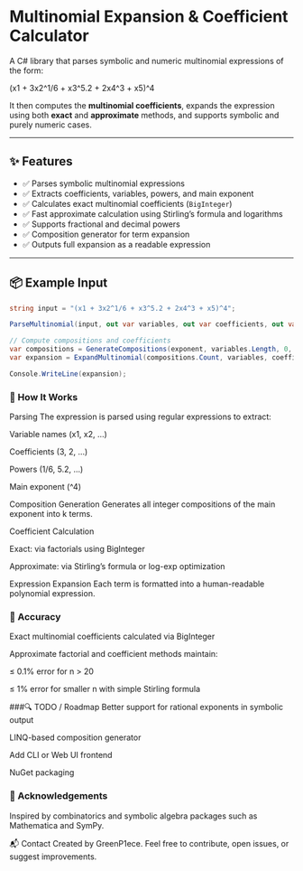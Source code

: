 # Multinomial Expansion & Coefficient Calculator

A C# library that parses symbolic and numeric multinomial expressions of the form:

(x1 + 3x2^1/6 + x3^5.2 + 2x4^3 + x5)^4

It then computes the **multinomial coefficients**, expands the expression using both **exact** and **approximate** methods, and supports symbolic and purely numeric cases.

---

## ✨ Features

- ✅ Parses symbolic multinomial expressions
- ✅ Extracts coefficients, variables, powers, and main exponent
- ✅ Calculates exact multinomial coefficients (`BigInteger`)
- ✅ Fast approximate calculation using Stirling’s formula and logarithms
- ✅ Supports fractional and decimal powers
- ✅ Composition generator for term expansion
- ✅ Outputs full expansion as a readable expression

---

## 📦 Example Input

```csharp
string input = "(x1 + 3x2^1/6 + x3^5.2 + 2x4^3 + x5)^4";

ParseMultinomial(input, out var variables, out var coefficients, out var powers, out var exponent);

// Compute compositions and coefficients
var compositions = GenerateCompositions(exponent, variables.Length, 0, variables.Length).ToList();
var expansion = ExpandMultinomial(compositions.Count, variables, coefficients, powers, compositions);

Console.WriteLine(expansion);
```
### 🧠 How It Works
Parsing
The expression is parsed using regular expressions to extract:

Variable names (x1, x2, …)

Coefficients (3, 2, …)

Powers (1/6, 5.2, …)

Main exponent (^4)

Composition Generation
Generates all integer compositions of the main exponent into k terms.

Coefficient Calculation

Exact: via factorials using BigInteger

Approximate: via Stirling’s formula or log-exp optimization

Expression Expansion
Each term is formatted into a human-readable polynomial expression.

### 📏 Accuracy
Exact multinomial coefficients calculated via BigInteger

Approximate factorial and coefficient methods maintain:

≤ 0.1% error for n > 20

≤ 1% error for smaller n with simple Stirling formula

###🔍 TODO / Roadmap
 Better support for rational exponents in symbolic output

 LINQ-based composition generator

 Add CLI or Web UI frontend

 NuGet packaging
### 🙌 Acknowledgements
Inspired by combinatorics and symbolic algebra packages such as Mathematica and SymPy.

📬 Contact
Created by GreenP1ece.
Feel free to contribute, open issues, or suggest improvements.
